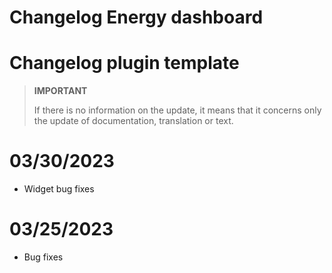 # Changelog Energy dashboard

# Changelog plugin template

>**IMPORTANT**
>
>If there is no information on the update, it means that it concerns only the update of documentation, translation or text.

# 03/30/2023

- Widget bug fixes

# 03/25/2023

- Bug fixes